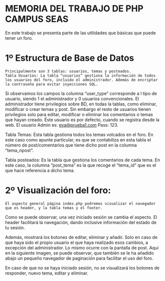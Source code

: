 # MEMORIA DEL TRABAJO DE PHP CAMPUS SEAS


En este trabajo se presenta parte de las utilidades que básicas que puede tener un foro. 

# 1º Estructura de Base de Datos
	Principalmente son 3 tablas: usuarios, temas y posteados.
	Tabla Usuarios: La tabla “usuarios” gestiona la información de todos los usuarios del foro, incluido el administrador. Además de encriptar la contraseña para evitar inyecciones SQL.
 
Si observamos los campos la columna “user_type” corresponde a l tipo de usuario, siendo 1 el administrador y 0 usuarios convencionales.
El administrador tiene privilegios sobre BD, en todas la tablas, como eliminar, modificar o crear temas y post. Sin embargo el resto de usuarios tienen privilegios solo para editar, modificar o eliminar los comentarios o temas que hayan creado. Éste usuario es por defecto, cuando se registra desde la web. El usuario Admin es: eva@prueba1.com Pass: 123.
 
Tabla Temas: Esta tabla gestiona todos los temas volcados en el foro. En este caso como apunte particular, es que se contabiliza en esta tabla el número de post/comentarios que tiene dicho post en la columna “tema_npost”.
 
Tabla posteados: Es la tabla que gestiona los comentarios de cada tema. En este caso, la columna “post_tema” es la que recoge el  “tema_id” que es el que hace referencia a dicho tema.
 

# 2º Visualización del foro:
	El aspecto general página index.php podremos visualizar el navegador que es header, y la tabla temas y el footer.
 
Como se puede observar, una vez iniciado sesión se cambia el aspecto. El header facilitará la navegación, dando inclusive información del estado de tu sesión.  

Además, mostrará los botones de editar, eliminar y añadir.  Solo en caso de que haya sido el propio usuario el que haya realizado esos cambios, a excepción del administrador.
Lo mismo ocurre con la pantalla de post. Aquí en la siguiente imagen, se puede observar, que también se le ha añadido abajo un pequeño navegador de paginación para facilitar el uso del foro.
 
En caso de que no se haya iniciado sesión, no se visualizará los botones de responder, nuevo tema, editar y eliminar.

 
 
